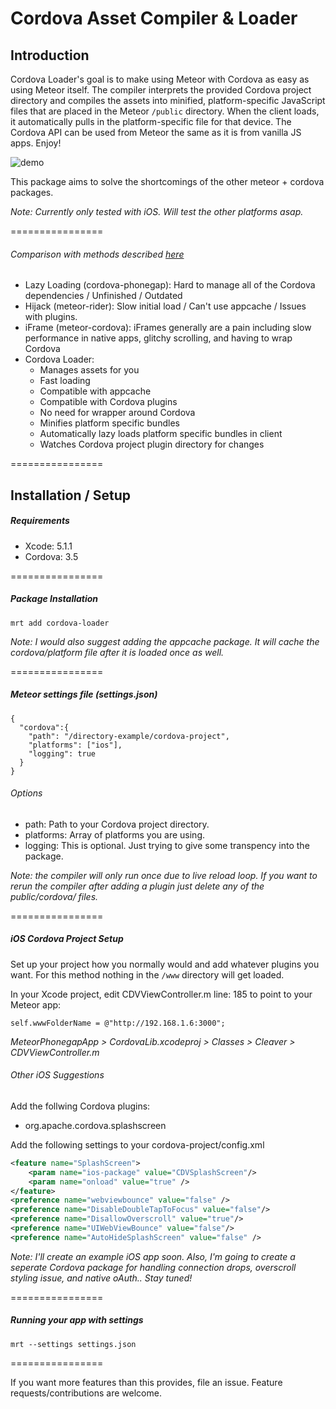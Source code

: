 Cordova Asset Compiler & Loader
================

## Introduction

Cordova Loader's goal is to make using Meteor with Cordova as easy as using Meteor itself. The compiler interprets the provided Cordova project directory and compiles the assets into minified, platform-specific JavaScript files that are placed in the Meteor `/public` directory. When the client loads, it automatically pulls in the platform-specific file for that device. The Cordova API can be used from Meteor the same as it is from vanilla JS apps. Enjoy!

![demo](http://cl.ly/image/29231q3f0N46/Image%202014-06-30%20at%2010.40.07%20AM.png)

This package aims to solve the shortcomings of the other meteor + cordova packages. 

*Note: Currently only tested with iOS. Will test the other platforms asap.*

================

###### Comparison with methods described [here](http://zeroasterisk.com/2013/08/22/meteor-phonegapcordova-roundup-fall-2013/)

* Lazy Loading (cordova-phonegap): Hard to manage all of the Cordova dependencies / Unfinished / Outdated
* Hijack (meteor-rider): Slow initial load / Can't use appcache / Issues with plugins.
* iFrame (meteor-cordova): iFrames generally are a pain including slow performance in native apps, glitchy scrolling, and having to wrap Cordova
* Cordova Loader: 
  * Manages assets for you
  * Fast loading
  * Compatible with appcache
  * Compatible with Cordova plugins
  * No need for wrapper around Cordova
  * Minifies platform specific bundles
  * Automatically lazy loads platform specific bundles in client
  * Watches Cordova project plugin directory for changes

================

## Installation / Setup

##### Requirements
* Xcode: 5.1.1
* Cordova: 3.5

================

##### Package Installation
````
mrt add cordova-loader
````
*Note: I would also suggest adding the appcache package. It will cache the cordova/platform file after it is loaded once as well.*

================

##### Meteor settings file (settings.json)
````
{
  "cordova":{
    "path": "/directory-example/cordova-project",
    "platforms": ["ios"],
    "logging": true
  }
}
````
###### Options
* path: Path to your Cordova project directory.
* platforms: Array of platforms you are using.
* logging: This is optional. Just trying to give some transpency into the package.

*Note: the compiler will only run once due to live reload loop. If you want to rerun the compiler after adding a plugin just delete any of the public/cordova/ files.*

================

##### iOS Cordova Project Setup
Set up your project how you normally would and add whatever plugins you want. For this method nothing in the `/www` directory will get loaded. 

In your Xcode project, edit CDVViewController.m line: 185 to point to your Meteor app:
````
self.wwwFolderName = @"http://192.168.1.6:3000";
````
 *MeteorPhonegapApp > CordovaLib.xcodeproj > Classes > Cleaver > CDVViewController.m*

###### Other iOS Suggestions

Add the follwing Cordova plugins:
* org.apache.cordova.splashscreen

Add the following settings to your cordova-project/config.xml
````xml
<feature name="SplashScreen">
    <param name="ios-package" value="CDVSplashScreen"/>
    <param name="onload" value="true" />
</feature>
<preference name="webviewbounce" value="false" />
<preference name="DisableDoubleTapToFocus" value="false"/>
<preference name="DisallowOverscroll" value="true"/>
<preference name="UIWebViewBounce" value="false"/>
<preference name="AutoHideSplashScreen" value="false" />
````
*Note: I'll create an example iOS app soon. Also, I'm going to create a seperate Cordova package for handling connection drops, overscroll styling issue, and native oAuth.. Stay tuned!*

================

##### Running your app with settings
````
mrt --settings settings.json
````
================

If you want more features than this provides, file an issue. Feature requests/contributions are welcome.
